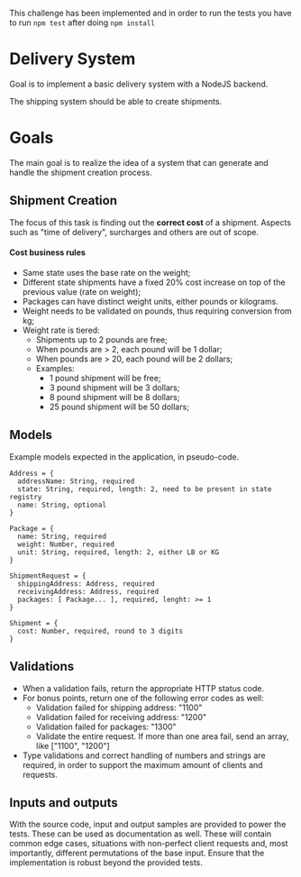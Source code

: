 
This challenge has been implemented and in order to run the tests you have to run `npm test` after doing `npm install`

# Delivery System
Goal is to implement a basic delivery system with a NodeJS backend.

The shipping system should be able to create shipments.

# Goals
The main goal is to realize the idea of a system that can generate and handle the shipment creation process.

## Shipment Creation
The focus of this task is finding out the **correct cost** of a shipment. Aspects such as "time of delivery", surcharges and others are out of scope.

#### Cost business rules
* Same state uses the base rate on the weight;
* Different state shipments have a fixed 20% cost increase on top of the previous value (rate on weight);
* Packages can have distinct weight units, either pounds or kilograms.
* Weight needs to be validated on pounds, thus requiring conversion from kg;
* Weight rate is tiered:
  * Shipments up to 2 pounds are free;
  * When pounds are > 2, each pound will be 1 dollar;
  * When pounds are > 20, each pound will be 2 dollars;
  * Examples:
      * 1 pound shipment will be free;
      * 3 pound shipment will be 3 dollars;
      * 8 pound shipment will be 8 dollars;
      * 25 pound shipment will be 50 dollars;

## Models
Example models expected in the application, in pseudo-code.
```
Address = {
  addressName: String, required
  state: String, required, length: 2, need to be present in state registry
  name: String, optional
}

Package = {
  name: String, required
  weight: Number, required
  unit: String, required, length: 2, either LB or KG
}

ShipmentRequest = {
  shippingAddress: Address, required
  receivingAddress: Address, required
  packages: [ Package... ], required, lenght: >= 1
}

Shipment = {
  cost: Number, required, round to 3 digits
}
```
## Validations
* When a validation fails, return the appropriate HTTP status code.
* For bonus points, return one of the following error codes as well:
  * Validation failed for shipping address: "1100"
  * Validation failed for receiving address: "1200"
  * Validation failed for packages: "1300"
  * Validate the entire request. If more than one area fail, send an array, like ["1100", "1200"]
* Type validations and correct handling of numbers and strings are required, in order to support the maximum amount of clients and requests. 

## Inputs and outputs
With the source code, input and output samples are provided to power the tests. These can be used as documentation as well.
These will contain common edge cases, situations with non-perfect client requests and, most importantly, different permutations of the base input.
Ensure that the implementation is robust beyond the provided tests.
